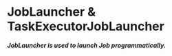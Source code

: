# JobLauncher & TaskExecutorJobLauncher

***JobLauncher is used to launch Job programmatically.***

